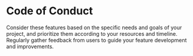 # Code of Conduct

<!-- https://docs.github.com/en/communities/setting-up-your-project-for-healthy-contributions/adding-a-code-of-conduct-to-your-project -->

Consider these features based on the specific needs and goals of your project, and prioritize them according to your resources and timeline. Regularly gather feedback from users to guide your feature development and improvements.

<!-- 
The AWS Projects repository aims to provide a welcoming and inclusive environment for all contributors. We expect all participants to adhere to the following code of conduct. By participating in this repository, you agree to follow these guidelines and contribute to creating a positive and respectful community.

## **1. Be Respectful and Inclusive**

Treat all individuals with respect and consideration, regardless of their background, experience level, gender, sexual orientation, disability, ethnicity, religion, or any other personal characteristic. Respect diverse opinions and engage in constructive discussions.

## **2. Be Collaborative and Supportive**

Encourage collaboration and support fellow contributors. Offer assistance and guidance to those who need it, and be open to receiving feedback and suggestions. Together, we can create a vibrant and supportive community.

## **3. Maintain a Welcoming Environment**

Create an environment where everyone feels welcome and safe to participate. Avoid using offensive, derogatory, or discriminatory language or behavior. Be mindful of the impact your words and actions may have on others.

## **4. Respect Privacy and Confidentiality**

Respect the privacy and confidentiality of others. Do not share personal or sensitive information without explicit consent. Similarly, do not disclose any confidential or proprietary information that could jeopardize the security or integrity of the repository.

## **5. Focus on the Issue**

When discussing issues, pull requests, or other project-related topics, stay focused on the matter at hand. Avoid personal attacks, and refrain from engaging in arguments or debates unrelated to the project.

## **6. Report Issues**

If you witness or experience any behavior that violates this code of conduct, please report it immediately. Contact the project owner or maintainers through the GitHub repository's issue tracker or by email. All reports will be treated with confidentiality and will be reviewed and addressed promptly.

## **7. Enforcement**

In the event of a violation of this code of conduct, repository maintainers reserve the right to take appropriate action, including issuing warnings, temporary or permanent bans, or any other actions deemed necessary. The severity and consequences of the violation will be considered when determining the appropriate course of action.

## **8. Harassment or discrimination**

Harassment or discrimination of any kind will not be tolerated, you hear? If you are the victim of harassment or discrimination, or if you witness a violation of this Code of Conduct, report it to the project maintainers at [Twitter](https://www.twitter.com/shehza-d).

Thank you for helping to create a positive and inclusive environment for the yt project!  -->